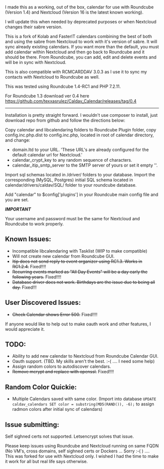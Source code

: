 I made this as a working, out of the box, calendar for use with Roundcube (Version 1.4) and Nextcloud (Version 16 is the latest known working).

I will update this when needed by deprecated purposes or when Nextcloud changes their sabre version.

This is a fork of Kolab and FasterIT calendars combining the best of both and using the sabre from Nextcloud to work with it's version of sabre. It will sync already existing calendars. If you want more than the default, you must add calendar within Nextcloud and then go back to Roundcube and it should be there. From Roundcube, you can add, edit and delete events and will be in sync with Nextcloud.

This is also compatible with RCMCARDDAV 3.0.3 as I use it to sync my contacts with Nextcloud to Roundcube as well.

This was tested using Roundcube 1.4-RC1 and PHP 7.2.11.

For Roundcube 1.3 download ver 0.4 here https://github.com/texxasrulez/Caldav_Calendar/releases/tag/0.4

_________________________________________________________________________________________

Installation is pretty straight forward. I wouldn't use composer to install, just download repo from github and follow the directions below:

Copy calendar and libcalendaring folders to Roundcube Plugin folder, copy config.inc.php.dist to config.inc.php, located in root of calendar directory, and change:
* domain.ltd to your URL. 'These URL's are already configured for the default calendar url for Nextcloud.'
* calendar_crypt_key to any random sequence of characters.
* calendar_itip_smtp_server to the SMTP server of yours or set it empty ''.

 Import sql schemas located in /driver/ folders to your database.	Import the corresponding (MySQL, Postgres) initial SQL schema located in calendar/drivers/caldav/SQL/ folder to your roundcube database.

Add "calendar" to $config['plugins'] in your Roundcube main config file and you are set.

***IMPORTANT***

Your username and password must be the same for Nextcloud and Roundcube to work properly.

Known Issues:
-------
* Incompatible libcalendaring with Tasklist (WIP to make compatible)
* Will not create new calendar from Roundcube GUI.
* ~~Itip does not send reply to event organizer using RC1.3. Works in RC1.2.4.~~ Fixed!!!!
* ~~Recurring events marked as "All Day Events" will be a day early the following years.~~ Fixed!!!!
* ~~Database driver does not work. Birthdays are the issue due to being all day.~~ Fixed!!!

User Discovered Issues:
-------
* ~~Check Calendar shows Error 500.~~ Fixed!!!!

If anyone would like to help out to make oauth work and other features, I would appreciate it.

TODO:
-------
* Ability to add new calendar to Nextcloud from Roundcube Calendar GUI.
* Oauth support. (TBD. My skills aren't the best. :-(  ....  I need some help)
* Assign random colors to autodiscover calendars.
* ~~Remove mcrypt and replace with openssl.~~ Fixed!!!!

Random Color Quickie:
-------
* Multiple Calendars saved with same color. (Import into database `UPDATE caldav_calendars SET color = substring(MD5(RAND()), -6);` to assign radmon colors after initial sync of calendars)

Issue submitting:
-------
Self sighned certs not supported. Letsencrypt solves that issue.

Please keep issues using Roundcube and Nextcloud running on same FQDN  (No VM's, cross domains, self sighned certs or Dockers ... Sorry  :-(  ) ....
This was forked for use with Nextcloud only. I wished I had the time to make it work for all but real life says otherwise.
